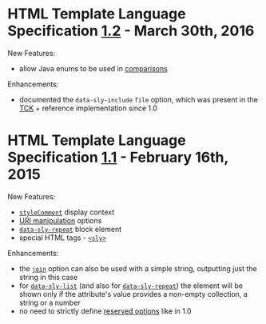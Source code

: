 HTML Template Language Specification [1.2](https://github.com/Adobe-Marketing-Cloud/htl-spec/tree/1.2) - March 30th, 2016
====

New Features:
* allow Java enums to be used in [comparisons](https://github.com/Adobe-Marketing-Cloud/htl-spec/blob/1.2/SPECIFICATION.md#1142-comparison-operators)

Enhancements:
* documented the `data-sly-include` `file` option, which was present in the [TCK](https://github.com/Adobe-Marketing-Cloud/htl-tck/blob/io.sightly.tck-1.0.0/src/main/resources/testfiles/scripts/blockstatements/include/include.html#L27) + reference implementation since 1.0

HTML Template Language Specification [1.1](https://github.com/Adobe-Marketing-Cloud/htl-spec/tree/1.1) - February 16th, 2015
====

New Features:
* [`styleComment`](https://github.com/Adobe-Marketing-Cloud/htl-spec/blob/1.1/SPECIFICATION.md#121-display-context) display context
* [URI manipulation](https://github.com/Adobe-Marketing-Cloud/htl-spec/blob/1.1/SPECIFICATION.md#125-uri-manipulation) options
* [`data-sly-repeat`](https://github.com/Adobe-Marketing-Cloud/htl-spec/blob/1.1/SPECIFICATION.md#227-repeat) block element
* special HTML tags - [`<sly>`](https://github.com/Adobe-Marketing-Cloud/htl-spec/blob/1.1/SPECIFICATION.md#31-sly)

Enhancements:
* the [`join`](https://github.com/Adobe-Marketing-Cloud/htl-spec/blob/1.1/SPECIFICATION.md#124-array-join) option can also be used with a simple string, outputting just the string in this case
* for [`data-sly-list`](https://github.com/Adobe-Marketing-Cloud/htl-spec/blob/1.1/SPECIFICATION.md#226-list) (and also for [`data-sly-repeat`](https://github.com/Adobe-Marketing-Cloud/htl-spec/blob/1.1/SPECIFICATION.md#227-repeat)) the element will be shown only if the attribute's value provides a non-empty collection, a string or a number
* no need to strictly define [reserved options](https://github.com/Adobe-Marketing-Cloud/htl-spec/blob/1.0/SPECIFICATION.md#13-reserved-options) like in 1.0
